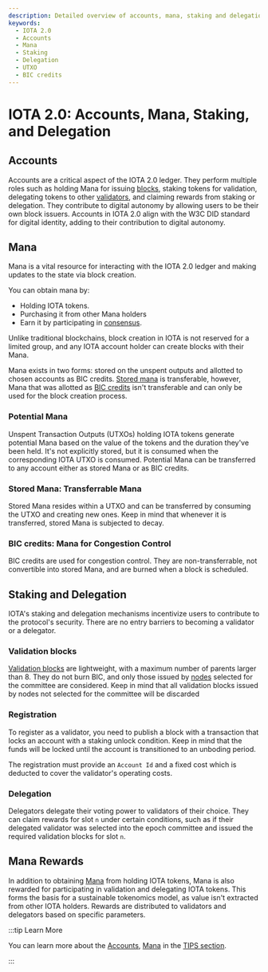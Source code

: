 ```yaml
---
description: Detailed overview of accounts, mana, staking and delegation in IOTA 2.0.
keywords:
  - IOTA 2.0
  - Accounts
  - Mana
  - Staking
  - Delegation
  - UTXO
  - BIC credits
---
```


# IOTA 2.0: Accounts, Mana, Staking, and Delegation

## Accounts

Accounts are a critical aspect of the IOTA 2.0 ledger.
They perform multiple roles such as holding Mana for issuing [blocks](data-structures.md#blocks), staking tokens for
validation,
delegating tokens to other [validators](validators.md), and claiming rewards from staking or delegation.
They contribute to digital autonomy by allowing users to be their own block issuers.
Accounts in IOTA 2.0 align with the W3C DID standard for digital identity,
adding to their contribution to digital autonomy.

## Mana

Mana is a vital resource for interacting with the IOTA 2.0 ledger and making updates to the state via block creation.

You can obtain mana by:

* Holding IOTA tokens.
* Purchasing it from other Mana holders
* Earn it by participating in [consensus](consensus.md).

Unlike traditional blockchains, block creation in IOTA is not reserved for a limited group, and any IOTA account holder
can create blocks with their Mana.

Mana exists in two forms: stored on the unspent outputs and allotted to chosen accounts as BIC credits.
[Stored mana](#stored-mana-transferrable-mana) is transferable, however, Mana that was allotted
as [BIC credits](#bic-credits-mana-for-congestion-control) isn't transferable
and can only be used for the block creation process.

### Potential Mana

Unspent Transaction Outputs (UTXOs) holding IOTA tokens generate potential Mana based on the value of the tokens and the
duration they've been held.
It's not explicitly stored, but it is consumed when the corresponding IOTA UTXO is consumed.
Potential Mana can be transferred to any account either as stored Mana or as BIC credits.

### Stored Mana: Transferrable Mana

Stored Mana resides within a UTXO and can be transferred by consuming the UTXO and creating new ones.
Keep in mind that whenever it is transferred, stored Mana is subjected to decay.

### BIC credits: Mana for Congestion Control

BIC credits are used for congestion control. They are non-transferrable, not convertible into stored Mana, and are
burned when a block is scheduled.

## Staking and Delegation

IOTA's staking and delegation mechanisms incentivize users to contribute to the protocol's security.
There are no entry barriers to becoming a validator or a delegator.

### Validation blocks

[Validation blocks](data-structures.md#validation-blocks) are lightweight, 
with a maximum number of parents larger than 8.
They do not burn BIC, and only those issued by [nodes](networking.md#nodes) selected for the committee are considered.
Keep in mind that all validation blocks issued by nodes not selected for the committee will be discarded

### Registration

To register as a validator, you need to publish a block with a transaction that locks an account with a staking unlock
condition. Keep in mind that the funds will be locked until the account is transitioned to an unboding period.

The registration must provide an `Account Id` and a fixed cost which is deducted to cover the validator's
operating costs.

### Delegation

Delegators delegate their voting power to validators of their choice. They can claim rewards for slot `n` under certain
conditions, such as if their delegated validator was selected into the epoch committee and issued the required
validation blocks for slot `n`.

## Mana Rewards

In addition to obtaining [Mana](mana.md) from holding IOTA tokens, Mana is also rewarded for participating in validation and
delegating IOTA tokens. This forms the basis for a sustainable tokenomics model, as value isn't extracted from other
IOTA holders. Rewards are distributed to validators and delegators based on specific parameters.

:::tip Learn More

You can learn more about
the [Accounts](https://wiki.iota.org/tips/tips/TIP-0042), [Mana](https://wiki.iota.org/tips/tips/TIP-0039) in the
[TIPS section](../tips.md).

:::
